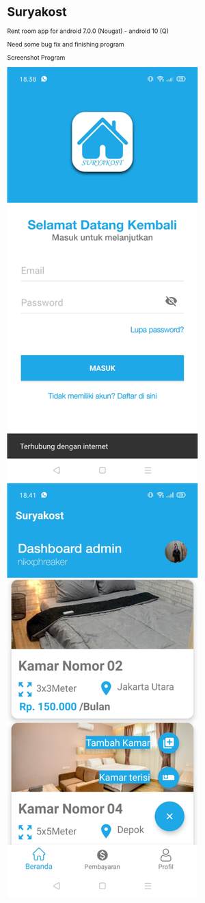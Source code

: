 # Suryakost
Rent room app for android 7.0.0 (Nougat) - android 10 (Q)

Need some bug fix and finishing program

Screenshot Program

<img src="https://github.com/nikophreaker/Suryakost/blob/master/ss/Screenshot_2020-06-23-18-38-58-91_02304bb36eb534680f70a6bfaf18aacb.jpg" width="446">

<img src="https://github.com/nikophreaker/Suryakost/blob/master/ss/Screenshot_2020-06-23-18-41-52-13_02304bb36eb534680f70a6bfaf18aacb.jpg" width="446">

